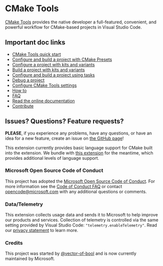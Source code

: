 # CMake Tools

[CMake Tools](https://marketplace.visualstudio.com/items?itemName=ms-vscode.cmake-tools) provides the native developer a full-featured, convenient, and powerful workflow for CMake-based projects in Visual Studio Code.

## Important doc links

- [CMake Tools quick start](https://code.visualstudio.com/docs/cpp/CMake-linux)
- [Configure and build a project with CMake Presets](docs/cmake-presets.md)
- [Configure a project with kits and variants](docs/how-to.md#configure-a-project)
- [Build a project with kits and variants](docs/how-to.md#build-a-project)
- [Configure and build a project using tasks](docs/tasks.md)
- [Debug a project](docs/how-to.md#debug-a-project)
- [Configure CMake Tools settings](docs/cmake-settings.md)
- [How to](docs/how-to.md)
- [FAQ](docs/faq.md)
- [Read the online documentation](docs/README.md)
- [Contribute](CONTRIBUTING.md)

## Issues? Questions? Feature requests?

**PLEASE**, if you experience any problems, have any questions, or have an idea
for a new feature, create an issue on [the GitHub page](https://github.com/microsoft/vscode-cmake-tools)!

This extension currently provides basic language support for CMake built into the extension. We bundle with [this extension](https://marketplace.visualstudio.com/items?itemName=twxs.cmake) for the meantime, which provides additional levels of language support.

### Microsoft Open Source Code of Conduct

This project has adopted the [Microsoft Open Source Code of Conduct](https://opensource.microsoft.com/codeofconduct/). For more information see the [Code of Conduct FAQ](https://opensource.microsoft.com/codeofconduct/faq/) or contact opencode@microsoft.com with any additional questions or comments.

### Data/Telemetry

This extension collects usage data and sends it to Microsoft to help improve our products and services. Collection of telemetry is controlled via the same setting provided by Visual Studio Code: `"telemetry.enableTelemetry"`. Read our [privacy statement](https://privacy.microsoft.com/en-us/privacystatement) to learn more.

### Credits

This project was started by [@vector-of-bool](https://github.com/vector-of-bool) and is now currently maintained by Microsoft.
